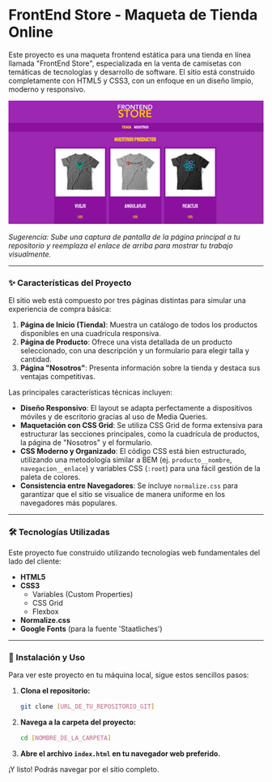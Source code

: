 # FrontEnd Store - Maqueta de Tienda Online

Este proyecto es una maqueta frontend estática para una tienda en línea llamada "FrontEnd Store", especializada en la venta de camisetas con temáticas de tecnologías y desarrollo de software. El sitio está construido completamente con HTML5 y CSS3, con un enfoque en un diseño limpio, moderno y responsivo.

![Vista Previa de FrontEnd Store](https://github.com/Imaforbes/FrontEndStore/blob/main/Proy4.png?raw=true)

_Sugerencia: Sube una captura de pantalla de la página principal a tu repositorio y reemplaza el enlace de arriba para mostrar tu trabajo visualmente._

---

### ✨ Características del Proyecto

El sitio web está compuesto por tres páginas distintas para simular una experiencia de compra básica:

1.  **Página de Inicio (Tienda)**: Muestra un catálogo de todos los productos disponibles en una cuadrícula responsiva.
2.  **Página de Producto**: Ofrece una vista detallada de un producto seleccionado, con una descripción y un formulario para elegir talla y cantidad.
3.  **Página "Nosotros"**: Presenta información sobre la tienda y destaca sus ventajas competitivas.

Las principales características técnicas incluyen:

- **Diseño Responsivo**: El layout se adapta perfectamente a dispositivos móviles y de escritorio gracias al uso de Media Queries.
- **Maquetación con CSS Grid**: Se utiliza CSS Grid de forma extensiva para estructurar las secciones principales, como la cuadrícula de productos, la página de "Nosotros" y el formulario.
- **CSS Moderno y Organizado**: El código CSS está bien estructurado, utilizando una metodología similar a BEM (ej. `producto__nombre`, `navegacion__enlace`) y variables CSS (`:root`) para una fácil gestión de la paleta de colores.
- **Consistencia entre Navegadores**: Se incluye `normalize.css` para garantizar que el sitio se visualice de manera uniforme en los navegadores más populares.

---

### 🛠️ Tecnologías Utilizadas

Este proyecto fue construido utilizando tecnologías web fundamentales del lado del cliente:

- **HTML5**
- **CSS3**
  - Variables (Custom Properties)
  - CSS Grid
  - Flexbox
- **Normalize.css**
- **Google Fonts** (para la fuente 'Staatliches')

---

### 📂 Instalación y Uso

Para ver este proyecto en tu máquina local, sigue estos sencillos pasos:

1.  **Clona el repositorio:**
    ```bash
    git clone [URL_DE_TU_REPOSITORIO_GIT]
    ```
2.  **Navega a la carpeta del proyecto:**
    ```bash
    cd [NOMBRE_DE_LA_CARPETA]
    ```
3.  **Abre el archivo `index.html` en tu navegador web preferido.**

¡Y listo! Podrás navegar por el sitio completo.

